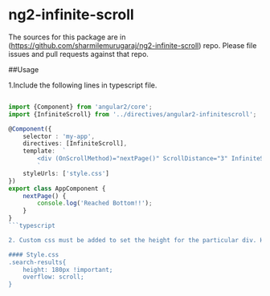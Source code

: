 ng2-infinite-scroll
=========

The sources for this package are in (https://github.com/sharmilemurugaraj/ng2-infinite-scroll) repo. Please file issues and pull requests against that repo.

##Usage

1.Include the following lines in typescript file.
```typescript

import {Component} from 'angular2/core';
import {InfiniteScroll} from '../directives/angular2-infinitescroll';

@Component({
    selector : 'my-app',
    directives: [InfiniteScroll],
    template:  `
        <div (OnScrollMethod)="nextPage()" ScrollDistance="3" InfiniteScroll="InfiniteScroll"></div>
        `
    styleUrls: ['style.css']
})
export class AppComponent {
    nextPage() {
        console.log('Reached Bottom!!');
    }
}
```typescript

2. Custom css must be added to set the height for the particular div. Height can be changed according to the screen.

#### Style.css
.search-results{
	height: 180px !important;
	overflow: scroll;
}




